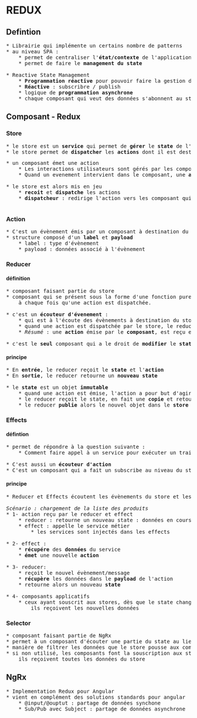 # REDUX

## Defintion
<pre>
* Librairie qui implémente un certains nombre de patterns
* au niveau SPA :
    * permet de centraliser l'<b>état/contexte</b> de l'application dans un seul objet
    * permet de faire le <b>management du state</b>

* Reactive State Management
    * <b>Programmation réactive</b> pour pouvoir faire la gestion du state
    * <b>Réactive</b> : subscribre / publish
    * logique de <b>programmation asynchrone</b>
    * chaque composant qui veut des données s'abonnent au state (subscribe)
</pre>

## Composant - Redux

### Store
<pre>
* le store est un <b>service</b> qui permet de <b>gérer</b> le <b>state</b> de l'application
* le store permet de <b>dispatcher</b> les <b>actions</b> dont il est destinataire
</pre>
<pre>
* un composant émet une action
    * Les interactions utilisateurs sont gérés par les composants
    * Quand un evenement intervient dans le composant, une <b>action</b> est émise

* le store est alors mis en jeu
    * <b>recoit</b> et <b>dispatche</b> les actions
    * <b>dispatcheur</b> : redirige l'action vers les composant qui écoutent

</pre>

### Action
<pre>
* C'est un évènement émis par un composant à destination du store
* structure composé d'un <b>label</b> et <b>payload</b>
    * label : type d'évènement
    * payload : données associé à l'évènement
</pre>

### Reducer

#### définition
<pre>
* composant faisant partie du store
* composant qui se présent sous la forme d'une fonction pure qui est appelée par le store,
    à chaque fois qu'une action est dispatchée.

* c'est un <b>écouteur d'évenement</b> :
    * qui est à l'écoute des évènements à destination du store (qui se produisent dans le store)
    * quand une action est dispatchée par le store, le reducer reçoit cette action
    * <i>Résumé</i> : une <b>action</b> émise par le <b>composant</b>, est reçu et tra  ité par le <b>reducer</b>

* c'est le <b>seul</b> composant qui a le droit de <b>modifier</b> le <b>state</b>
</pre>

#### principe
<pre>
* En <b>entrée</b>, le reducer reçoit le <b>state</b> et l'<b>action</b>
* En <b>sortie</b>, le reducer retourne un <b>nouveau state</b>

* le <b>state</b> est un objet <b>immutable</b>
    * quand une action est émise, l'action a pour but d'agir sur l'état de l'application
    * le reducer reçoit le state, en fait une <b>copie</b> et retourne un <b>nouvel objet</b>
    * le reducer <b>publie</b> alors le nouvel objet dans le <b>store</b>
</pre>

### Effects

#### défintion
<pre>
* permet de répondre à la question suivante :
    * Comment faire appel à un service pour exécuter un traitement métier applicatif backend ?

* C'est aussi un <b>écouteur d'action</b>
* C'est un composant qui a fait un subscribe au niveau du store, qui écoute les évènements
</pre>

#### principe 
<pre>
* Reducer et Effects écoutent les évènements du store et les traite différements

<i>Scénario : chargement de la liste des produits </i>
* 1- action reçu par le reducer et effect
    * reducer : retourne un nouveau state : données en cours de chargement
    * effect : appelle le service métier
        * les services sont injectés dans les effects

* 2- effect : 
    * <b>récupére</b> des <b>données</b> du service        
    * <b>émet</b> une nouvelle <b>action</b>

* 3- reducer:
    * reçoit le nouvel évènement/message
    * <b>récupère</b> les données dans le <b>payload</b> de l'action
    * retourne alors un nouveau <b>state</b>

* 4- composants applicatifs
    * ceux ayant souscrit aux stores, dès que le state change,
        ils reçoivent les nouvelles données
</pre>

### Selector
<pre>
* composant faisant partie de NgRx
* permet à un composant d'écouter une partie du state au lieu d'observer tout le state
* manière de filtrer les données que le store pousse aux composants
* si non utilisé, les composants font la souscription aux states et dès que le state change
    ils reçoivent toutes les données du store
</pre>


## NgRx
<pre>
* Implementation Redux pour Angular
* vient en complément des solutions standards pour angular
    * @input/@ouptut : partage de données synchone
    * Sub/Pub avec Subject : partage de données asynchrone
</pre>